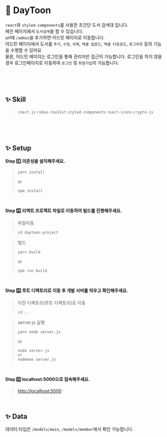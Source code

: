 # 🤔 DayToon
`react`와 `styled-components`를 사용한 초간단 도서 검색대 입니다.<br />
메인 페이지에서 `도서검색`을 할 수 있습니다. <br />
url에 `/admin`을 추가하면 어드민 페이지로 이동합니다.<br/>
어드민 페이지에서 도서를 `추가`, `수정`, `삭제`, `엑셀 업로드`, `엑셀 다운로드`, `로그아웃` 등의 기능을 수행할 수 있어요<br />
물론, 어드민 페이지는 로그인을 통해 관리자만 접근이 가능합니다.
로그인을 하지 않을경우 로그인페이지로 이동하여 `로그인` 및 `회원가입`이 가능합니다.

<br />
<br />
<br />

## ✨ Skill
> `react.js` `redux-toolkit` `styled-components` `react-icons` `crypto-js`

<br />
<br />
<br />

## ✨ Setup
**Step 1️⃣ 의존성을 설치해주세요.**
> ```
> yarn install
> ```
> or
> ```
> npm install
> ```

<br />

**Step 2️⃣ 리엑트 프로젝트 파일로 이동하여 빌드를 진행해주세요.**

> 파일이동
> ```
> cd daytoon-project
> ```

> 빌드
> ```
> yarn build
> ```
> or
> ```
> npm run build
> ```

<br />

**Step 2️⃣ 루트 디렉토리로 이동 후 개발 서버를 띄우고 확인해주세요.**
> 이전 디렉토리(루트 디렉토리)로 이동
> ```
> cd .. 
> ```

> server.js 실행
> ```
> yarn node server.js
> ```
> or
> ```
> node server.js
> or
> nodemon server.js
> ```

<br />

**Step 3️⃣ localhost:5000으로 접속해주세요.**
> <a href="http://localhost:5000">http://localhost:5000</a>


<br />

## ✨ Data
데이터 타입은 `/models/main`, `/models/member`에서 확인 가능합니다.

<br />
<br />
<br />

<!-- ## ✨ Implementation details
### 💡 로컬스토리지에 데이터 저장
https://github.com/qwe8851/sticker-memo-app/assets/101406386/56a4669a-1a95-4261-b85d-94c90e679994

- 처음 스키커메모를 실행하면, 
로컬스토리지의 값여부를 체크하고 값이 없을경우 초기더미데이터를 로컬스토리지에 데이터를 추가합니다.
- `새로운 메모 추가`, `메모 수정`, `메모 삭제`, `메모 업로드`, `메모 크기조절`, `메모 위치변경`, `메모 색상변경` 시 로컬스토리지가 업데이트됩니다.
- 비휘발성인 로컬스토리지에 데이터를 저장함으로써, 브라우저 종료 후 다시 열었을 때 메모의 내용을 다시 불러올 수 있습니다.
- 로컬스토리지의 데이터는 crypto-js를 사용하여 aes256로 암/복호화하여 보관합니다.

<br />

### 💡 새로운 메모 생성하는 두가지 방법
https://github.com/qwe8851/sticker-memo-app/assets/101406386/0a8f9c5d-263c-4a2b-aabb-5b5cff60ac68

- 스티커 메모의 메모리스트와, 메모 폼의 왼쪽 상단의 `+`버튼으로 새로운 메모 생성이 가능합니다.
- 메모의 제목은 **30**글자 이상 입력이 불가합니다.
- 메모의 내용은 **1,000**글자 이상 입력이 불가합니다.

<br />

### 💡 메모의 수정과 삭제
https://github.com/qwe8851/sticker-memo-app/assets/101406386/1c147e88-cc53-4317-bfc3-03d6ecc976da

- `Edit Memo`버튼을 클릭하면 선택된 메모를 수정 가능합니다.
- 메모의 제목은 **30**글자, 내용은 **1,000**글자까지 입력이 가능합니다.
- 메모 수정 중 Cancel 버튼을 클릭하면 해당 메모의 수정사항을 취소하고 이전 상태로 되돌아갑니다.
- `Delete Memo`버튼을 클릭하면 해당 메모를 삭제할 수 있습니다.
- **메모는 최소 1개 이상 존재**해야 하므로, 메모가 1개 있을 경우에는 해당 메모는 삭제가 불가합니다. 

<br />

### 💡 메모 색상변경
https://github.com/qwe8851/sticker-memo-app/assets/101406386/92d0e730-3eb6-4881-9e52-0e0b163f6860

- 메모 폼의 오른쪽 상단 `톱니바퀴`를 클릭하면 선택됨 메모지의 **배경 색상 변경**이 가능합니다.

<br />

### 💡 파일 다운로드 및 업로드
https://github.com/qwe8851/sticker-memo-app/assets/101406386/590b6dca-dfd9-4644-b310-ae283ea75987

- 메모 폼의 왼쪽 상단 `다운로드`버튼을 클릭하면 **.txt파일로 다운로드**가 가능합니다.
- 메모의 제목은 파일명, 내용은 파일내용으로 변환되어 저장됩니다.
- 메모 리스트에서 왼쪽 상단 `업로드`버튼을 클릭하면 파일 업로드가 가능합니다.
- **.txt파일만 업로드**가 가능하며 파일명은 메모 제목, 파일 내용은 메모 내용으로 변환되어 저장됩니다.

<br />

### 💡 메모 크기 및 위치 변경
https://github.com/qwe8851/sticker-memo-app/assets/101406386/fd151cc4-ae9b-4e28-8490-826896926ccf

- 메모의 오른쪽 하단을 클릭 후 움직이면 `크기 조절`이 가능합니다. 
- 메모 상단의 빈공간을 클릭하여 드래그 앤 드롭으로 `위치 변경`이 가능합니다. 
- 변경된 크기와 위치는 로컬스토리지에 저장되어 메모창을 다시 열어도 지정된 위치에서 열리게 됩니다. 
<br />
 -->
